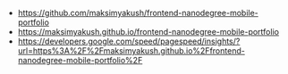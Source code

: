* https://github.com/maksimyakush/frontend-nanodegree-mobile-portfolio
* https://maksimyakush.github.io/frontend-nanodegree-mobile-portfolio
* https://developers.google.com/speed/pagespeed/insights/?url=https%3A%2F%2Fmaksimyakush.github.io%2Ffrontend-nanodegree-mobile-portfolio%2F
